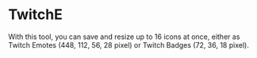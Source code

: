 # TwitchE
With this tool, you can save and resize up to 16 icons at once, either as Twitch Emotes (448, 112, 56, 28 pixel) or Twitch Badges (72, 36, 18 pixel).
